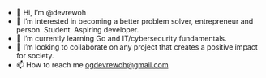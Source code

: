 - 👋 Hi, I’m @devrewoh
- 👀 I’m interested in becoming a better problem solver, entrepreneur and person. Student. Aspiring developer.
- 🌱 I’m currently learning Go and IT/cybersecurity fundamentals.
- 💞️ I’m looking to collaborate on any project that creates a positive impact for society.
- 📫 How to reach me ogdevrewoh@gmail.com

<!---
devrewoh/devrewoh is a ✨ special ✨ repository because its `README.md` (this file) appears on your GitHub profile.
You can click the Preview link to take a look at your changes.
--->
